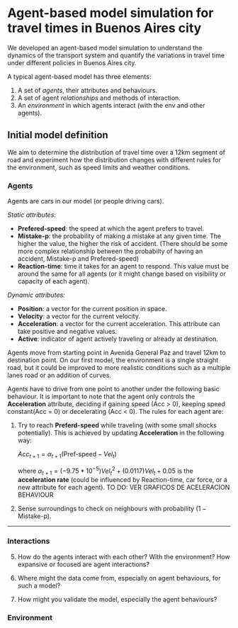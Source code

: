 # Agent-based model simulation for travel times in Buenos Aires city
We developed an agent-based model simulation to understand the dynamics of the transport system and quantify the variations in travel time  under different policies in Buenos Aires city.

A typical agent-based model has three elements:

1. A set of *agents*, their attributes and behaviours.
2. A set of agent *relationships* and methods of interaction.
3. An *environment* in which agents interact (with the env and other agents).

## Initial model definition
 We aim to determine the distribution of travel time over a 12km segment of road and experiment how the distribution changes with different rules for the environment, such as speed limits and weather conditions.
 

### Agents
Agents are cars in our model (or people driving cars).   
  
*Static attributes:*
- **Prefered-speed**: the speed at which the agent prefers to travel.
- **Mistake-p**: the probability of making a mistake at any given time. The higher the value, the higher the risk of accident. (There should be some more complex relationship between the probabilty of having an accident, Mistake-p and Prefered-speed) 
- **Reaction-time**: time it takes for an agent to respond. This value must be around the same for all agents (or it might change based on visibility or capacity of each agent).  

*Dynamic attributes:* 
- **Position**: a vector for the current position in space.
- **Velocity**: a vector for the current velocity.
- **Acceleration**: a vector for the current acceleration. This attribute can take positive and negative values.
- **Active**: indicator of agent actively traveling or already at destination.   

Agents move from starting point in Avenida General Paz and travel 12km to destination point. On our first model, the environment is a single straight road, but it could be improved to more realistic conditions such as a multiple lanes road or an addition of curves.

Agents have to drive from one point to another under the following basic behaviour. It is important to note that the agent only controls the **Acceleration** attribute, deciding if gaining speed (Acc > 0), keeping speed constant(Acc = 0) or decelerating (Acc < 0). The rules for each agent are:
1. Try to reach **Preferd-speed** while traveling (with some small shocks potentially). This is achieved by updating **Acceleration** in the following way:    

    $Acc_{t+1} = \alpha_{t+1}(\text{Pref-speed} - Vel_{t})$  
 
    where $\alpha_{t+1} = (-9.75*10^{-5})Vel_t^2 + (0.0117)Vel_t + 0.05$ is the **acceleration rate** (could be influenced by Reaction-time, car force, or a new attribute for each agent). TO DO: VER GRAFICOS DE ACELERACION BEHAVIOUR

2. Sense surroundings to check on neighbours with probability $(1- \text{Mistake-p})$. 

---

### Interactions

5. How do the agents interact with each other? With the
environment? How expansive or focused are agent
interactions?

6. Where might the data come from, especially on agent
behaviours, for such a model?

7. How might you validate the model, especially the agent
behaviours?

### Environment